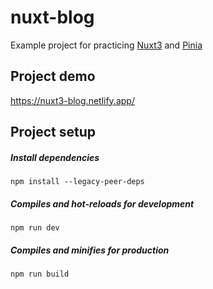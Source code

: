 # nuxt-blog
Example project for practicing [Nuxt3](https://v3.nuxtjs.org/) and [Pinia](https://pinia.vuejs.org/)

## Project demo
https://nuxt3-blog.netlify.app/

## Project setup
##### Install dependencies
```
npm install --legacy-peer-deps
```
##### Compiles and hot-reloads for development
```
npm run dev
```
##### Compiles and minifies for production
```
npm run build
```
